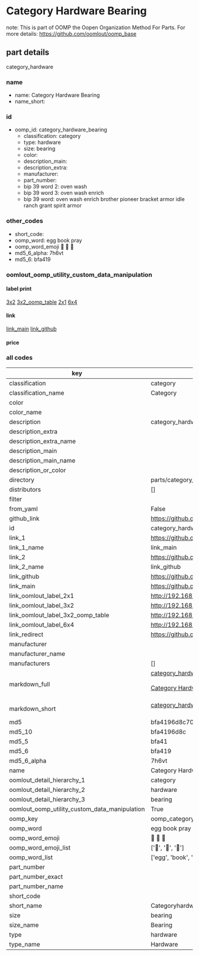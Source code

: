 # Category Hardware Bearing  

note: This is part of OOMP the Oopen Organization Method For Parts. For more details: https://github.com/oomlout/oomp_base

##  part details
  



category_hardware



### name
* name: Category Hardware Bearing
* name_short: 
### id
* oomp_id: category_hardware_bearing
  * classification: category
  * type: hardware
  * size: bearing
  * color: 
  * description_main: 
  * description_extra: 
  * manufacturer: 
  * part_number: 
  * bip 39 word 2: oven wash
  * bip 39 word 3: oven wash enrich
  * bip 39 word: oven wash enrich brother pioneer bracket armor idle ranch grant spirit armor

### other_codes
* short_code: 
* oomp_word: egg book pray
* oomp_word_emoji :egg: :book: :pray:
* md5_6_alpha: 7h6vt
* md5_6: bfa419






### oomlout_oomp_utility_custom_data_manipulation
#### label print
[3x2](http://192.168.1.245:1112/?label=oomp%207h6vt)
[3x2_oomp_table](http://192.168.1.108:1112/?label=oomp%207h6vt)
[2x1](http://192.168.1.242:1112/?label=oomp%207h6vt)
[6x4](http://192.168.1.55:1112/?label=oomp%207h6vt)    

#### link

[link_main](https://github.com/oomlout/oomlout_oomp_version_1_messy/tree/main/parts/category_hardware_bearing) [link_github](https://github.com/oomlout/oomlout_oomp_version_1_messy/tree/main/parts/category_hardware_bearing)                             

#### price







### all codes 
| key | value |  
| --- | --- |  
| classification | category |  
| classification_name | Category |  
| color |  |  
| color_name |  |  
| description | category_hardware |  
| description_extra |  |  
| description_extra_name |  |  
| description_main |  |  
| description_main_name |  |  
| description_or_color |   |  
| directory | parts/category_hardware_bearing |  
| distributors | [] |  
| filter |  |  
| from_yaml | False |  
| github_link | https://github.com/oomlout/oomlout_oomp_part_src/tree/main/parts/category_hardware_bearing |  
| id | category_hardware_bearing |  
| link_1 | https://github.com/oomlout/oomlout_oomp_version_1_messy/tree/main/parts/category_hardware_bearing |  
| link_1_name | link_main |  
| link_2 | https://github.com/oomlout/oomlout_oomp_version_1_messy/tree/main/parts/category_hardware_bearing |  
| link_2_name | link_github |  
| link_github | https://github.com/oomlout/oomlout_oomp_version_1_messy/tree/main/parts/category_hardware_bearing |  
| link_main | https://github.com/oomlout/oomlout_oomp_version_1_messy/tree/main/parts/category_hardware_bearing |  
| link_oomlout_label_2x1 | http://192.168.1.242:1112/?label=oomp%207h6vt |  
| link_oomlout_label_3x2 | http://192.168.1.245:1112/?label=oomp%207h6vt |  
| link_oomlout_label_3x2_oomp_table | http://192.168.1.108:1112/?label=oomp%207h6vt |  
| link_oomlout_label_6x4 | http://192.168.1.55:1112/?label=oomp%207h6vt |  
| link_redirect | https://github.com/oomlout/oomlout_oomp_version_1_messy/tree/main/parts/category_hardware_bearing |  
| manufacturer |  |  
| manufacturer_name |  |  
| manufacturers | [] |  
| markdown_full | [category_hardware_bearing](none)<br>[](none)<br>[Category Hardware Bearing](none)<br><br> |  
| markdown_short | [category_hardware_bearing](none)<br><br> |  
| md5 | bfa4196d8c70a17c6b5291ce963ddcee |  
| md5_10 | bfa4196d8c |  
| md5_5 | bfa41 |  
| md5_6 | bfa419 |  
| md5_6_alpha | 7h6vt |  
| name | Category Hardware Bearing |  
| oomlout_detail_hierarchy_1 | category |  
| oomlout_detail_hierarchy_2 | hardware |  
| oomlout_detail_hierarchy_3 | bearing |  
| oomlout_oomp_utility_custom_data_manipulation | True |  
| oomp_key | oomp_category_hardware_bearing |  
| oomp_word | egg book pray |  
| oomp_word_emoji | :egg: :book: :pray: |  
| oomp_word_emoji_list | [':egg:', ':book:', ':pray:'] |  
| oomp_word_list | ['egg', 'book', 'pray'] |  
| part_number |  |  
| part_number_exact |  |  
| part_number_name |  |  
| short_code |  |  
| short_name | Categoryhardware |  
| size | bearing |  
| size_name | Bearing |  
| type | hardware |  
| type_name | Hardware |  

